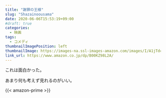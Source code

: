 ```yaml
---
title: "謝罪の王様"
slug: "Shazainoousama"
date: 2020-06-06T15:53:19+09:00
#draft: true
categories:
  - 映画
tags:
  - コメディ
thumbnailImagePosition: left
thumbnailImage: https://images-na.ssl-images-amazon.com/images/I/A1jTdc5eXbL._SX600_.jpg
link_url: https://www.amazon.co.jp/dp/B00KZ98L2A/
---
```

これは面白かった。
<!--more-->
あまり何も考えず見れるのがいい。

{{< amazon-prime >}}
